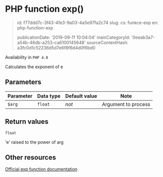 PHP function exp()
==================

> id: f77ddd7c-3f43-4fe3-9a03-4a5e97fa2c74
> slug:
> 	cs: funkce-exp
> 	en: php-function-exp
> 
> publicationDate: '2019-09-11 10:04:04'
> mainCategoryId: '0eeab3a7-a54b-46db-a253-ca6100145648'
> sourceContentHash: a3fc0d1c52236d5d7e6f8f6d4d0f6bd0

Availability in `PHP 4.0`

Calculates the exponent of <constant>e</constant>


Parameters
--------------

| Parameter | Data type | Default value | Note |
|-----|-----|-----|-----|
| `$arg` | `float` | *not* | Argument to process |


Return values
----------------

`float`

'e' raised to the power of arg

Other resources
------------

[Official exp function documentation](https://www.php.net/manual/en/function.exp.php)
